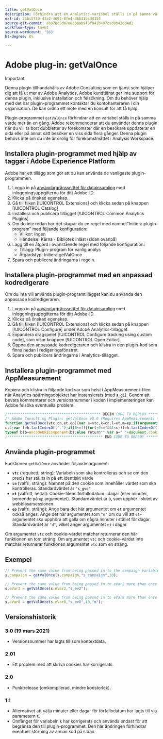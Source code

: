 ```yaml
---
title: getValOnce
description: Förhindra att en Analytics-variabel ställs in på samma värde två gånger i rad.
exl-id: 23bc5750-43a2-4693-8fe4-d6b31bc34154
source-git-commit: ab078c5da7e0e38ab9f0f941b407cad0b42dd4d1
workflow-type: tm+mt
source-wordcount: '563'
ht-degree: 0%

---
```


# Adobe plug-in: getValOnce

>[!IMPORTANT]
>
>Denna plugin tillhandahålls av Adobe Consulting som en tjänst som hjälper dig att få ut mer av Adobe Analytics. Adobe kundtjänst ger inte support för denna plugin, inklusive installation och felsökning. Om du behöver hjälp med det här plugin-programmet kontaktar du kontohanteraren i din organisation. De kan ordna ett möte med en konsult för att få hjälp.

Plugin-programmet `getValOnce` förhindrar att en variabel ställs in på samma värde mer än en gång. Adobe rekommenderar att du använder denna plugin när du vill ta bort dubbletter av förekomster där en besökare uppdaterar en sida eller på annat sätt besöker en viss sida flera gånger. Denna plugin behövs inte om du inte är orolig för förekomstmåttet i Analysis Workspace.

## Installera plugin-programmet med hjälp av taggar i Adobe Experience Platform

Adobe har ett tillägg som gör att du kan använda de vanligaste plugin-programmen.

1. Logga in på [användargränssnittet för datainsamling](https://experience.adobe.com/data-collection) med inloggningsuppgifterna för ditt Adobe-ID.
1. Klicka på önskad egenskap.
1. Gå till fliken [!UICONTROL Extensions] och klicka sedan på knappen [!UICONTROL Catalog]
1. Installera och publicera tillägget [!UICONTROL Common Analytics Plugins]
1. Om du inte redan har det skapar du en regel med namnet&quot;Initiera plugin-program&quot; med följande konfiguration:
   * Villkor: Ingen
   * Händelse: Kärna - Bibliotek inläst (sidan ovanpå)
1. Lägg till en åtgärd i ovanstående regel med följande konfiguration:
   * Tillägg: Plugin-program för vanlig analys
   * Åtgärdstyp: Initiera getValOnce
1. Spara och publicera ändringarna i regeln.

## Installera plugin-programmet med en anpassad kodredigerare

Om du inte vill använda plugin-programtillägget kan du använda den anpassade kodredigeraren.

1. Logga in på [användargränssnittet för datainsamling](https://experience.adobe.com/data-collection) med inloggningsuppgifterna för ditt Adobe-ID.
1. Klicka på önskad egenskap.
1. Gå till fliken [!UICONTROL Extensions] och klicka sedan på knappen [!UICONTROL Configure] under Adobe Analytics-tillägget.
1. Expandera dragspelet [!UICONTROL Configure tracking using custom code], som visar knappen [!UICONTROL Open Editor].
1. Öppna den anpassade kodredigeraren och klistra in den plugin-kod som finns nedan i redigeringsfönstret.
1. Spara och publicera ändringarna i Analytics-tillägget.

## Installera plugin-programmet med AppMeasurement

Kopiera och klistra in följande kod var som helst i AppMeasurement-filen när Analytics-spårningsobjektet har instansierats (med [`s_gi`](../functions/s-gi.md)). Genom att bevara kommentarer och versionsnummer i koden i implementeringen kan Adobe felsöka eventuella problem.

```js
/******************************************* BEGIN CODE TO DEPLOY *******************************************/
/* Adobe Consulting Plugin: getValOnce v3.0 (Requires AppMeasurement) */
function getValOnce(vtc,cn,et,ep){var e=vtc,k=cn,l=et,m=ep;if(arguments&&"-v"===arguments[0])return{plugin:"getValOnce",version:"3.0"};var c=function(){if("undefined"!==typeof window.s_c_il)for(var b=0,a;b<window.s_c_il.length;b++)if(a=window.s_c_il[b],a._c&&"s_c"===a._c)return a}();"undefined"!==typeof c&&(c.contextData.getValOnce="3.0");window.cookieWrite=window.cookieWrite||function(b,a,d){if("string"===typeof b){var h=window.location.hostname,c=window.location.hostname.split(".").length-1;if(h&&!/^[0-9.]+$/.test(h)){c=2<c?
c:2;var f=h.lastIndexOf(".");if(0<=f){for(;0<=f&&1<c;)f=h.lastIndexOf(".",f-1),c--;f=0<f?h.substring(f):h}}g=f;a="undefined"!==typeof a?""+a:"";if(d||""===a)if(""===a&&(d=-60),"number"===typeof d){var e=new Date;e.setTime(e.getTime()+6E4*d)}else e=d;return b&&(document.cookie=encodeURIComponent(b)+"="+encodeURIComponent(a)+"; path=/;"+(d?" expires="+e.toUTCString()+";":"")+(g?" domain="+g+";":""),"undefined"!==typeof cookieRead)?cookieRead(b)===a:!1}};window.cookieRead=window.cookieRead||function(b){if("string"===
typeof b)b=encodeURIComponent(b);else return"";var a=" "+document.cookie,d=a.indexOf(" "+b+"="),c=0>d?d:a.indexOf(";",d);return(b=0>d?"":decodeURIComponent(a.substring(d+2+b.length,0>c?a.length:c)))?b:""};return e&&(k=k||"s_gvo",l=l||0,m="m"===m?6E4:864E5,e!==this.c_r(k))?(c=new Date,c.setTime(c.getTime()+l*m),cookieWrite(k,e,0===l?0:m),e):""};
/******************************************** END CODE TO DEPLOY ********************************************/
```

## Använda plugin-programmet

Funktionen `getValOnce` använder följande argument:

* **`vtc`** (required, string): Variabeln som ska kontrolleras och se om den precis har ställts in på ett identiskt värde
* **`cn`** (valfri, sträng): Namnet på den cookie som innehåller värdet som ska kontrolleras. Standardvärdet är `"s_gvo"`
* **`et`** (valfritt, heltal): Cookie-filens förfallodatum i dagar (eller minuter, beroende på  `ep` argumentet). Standardvärdet är `0`, som upphör i slutet av webbläsarsessionen
* **`ep`** (valfri, sträng): Ange bara det här argumentet om  `et` argumentet också anges. Ange det här argumentet som `"m"` om du vill att `et`-argumentet ska upphöra att gälla om några minuter i stället för dagar. Standardvärdet är `"d"`, vilket anger argumentet `et` i dagar.

Om argumentet `vtc` och cookie-värdet matchar returnerar den här funktionen en tom sträng. Om argumentet `vtc` och cookie-värdet inte matchar returnerar funktionen argumentet `vtc` som en sträng.

## Exempel

```js
// Prevent the same value from being passed in to the campaign variable more than once in a row for next 30 days
s.campaign = getValOnce(s.campaign,"s_campaign",30);

// Prevent the same value from being passed in to eVar2 more than once in a row for the browser session
s.eVar2 = getValOnce(s.eVar2,"s_ev2");

// Prevent the same value from being passed in to eVar8 more than once in a row for 10 minutes
s.eVar8 = getValOnce(s.eVar8,"s_ev8",10,"m");
```

## Versionshistorik

### 3.0 (19 mars 2021)

* Versionsnummer har lagts till som kontextdata.

### 2.01

* Ett problem med att skriva cookies har korrigerats.

### 2.0

* Punktrelease (omkompilerad, mindre kodstorlek).

### 1.1

* Alternativet att välja minuter eller dagar för förfallodatum har lagts till via parametern `t`.
* Omfånget för variabeln `k` har korrigerats och används endast för att begränsa den till plugin-programmet. Den här ändringen förhindrar eventuell störning av annan kod på sidan.
